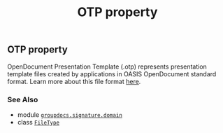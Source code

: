 ﻿---
title: OTP property
second_title: GroupDocs.Signature for Python via .NET API References
description: 
type: docs
url: /python-net/groupdocs.signature.domain/filetype/otp/
is_root: false
weight: 310
---

## OTP property


OpenDocument Presentation Template (.otp) represents presentation template files created by applications in OASIS OpenDocument standard format.
Learn more about this file format [here](https://wiki.fileformat.com/presentation/otp).

### See Also
* module [`groupdocs.signature.domain`](../../)
* class [`FileType`](/signature/python-net/groupdocs.signature.domain/filetype)
